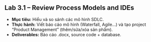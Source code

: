 ## Lab 3.1 – Review Process Models and IDEs
- **Mục tiêu:** Hiểu và so sánh các mô hình SDLC.
- **Thực hành:** Viết báo cáo mô hình (Waterfall, Agile...) và tạo project “Product Management” (thêm/sửa/xóa sản
phẩm).
- **Deliverables:** Báo cáo .docx, source code + database.